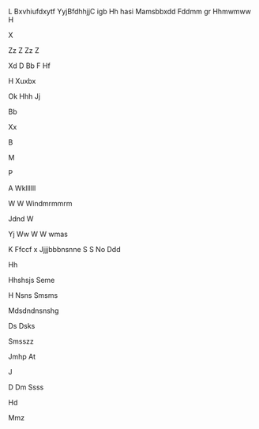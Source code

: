 

L
Bxvhiufdxytf
YyjBfdhhjjC
igb
Hh
hasi
Mamsbbxdd
Fddmm gr 
Hhmwmww
H

X
 
 
 
 
 
 
 Zz
Z
Zz
Z


Xd
D
Bb
F
Hf

 H
Xuxbx

Ok
Hhh
Jj

Bb

Xx

B

M

P


A
Wkllllll



W
W
Windmrmmrm

Jdnd
W






Yj
Ww
W
W wmas




K
 Ffccf x
Jjjjbbbnsnne
S
S
No 
Ddd

Hh

Hhshsjs
Seme 

H
Nsns
  Smsms

Mdsdndnsnshg

Ds
Dsks

Smsszz

Jmhp
At



J


D
Dm
Ssss




Hd


Mmz





